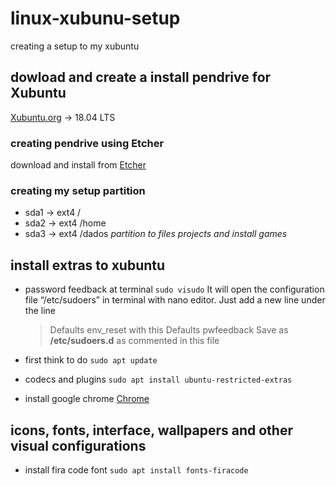 # linux-xubunu-setup
creating a setup to my xubuntu

## dowload and create a install pendrive for Xubuntu
[Xubuntu.org](https://xubuntu.org/download) -> 18.04 LTS

### creating pendrive using Etcher
download and install from 
[Etcher](https://www.balena.io/etcher/)

### creating my setup partition 
  * sda1 -> ext4 /
  * sda2 -> ext4 /home
  * sda3 -> ext4 /dados  *partition to files projects and install games*

## install extras to xubuntu
 * password feedback at terminal
 `sudo visudo`
   It will open the configuration file “/etc/sudoers” in terminal with nano editor. Just add a new line under the line 
   > Defaults        env_reset
   with this 
   > Defaults        pwfeedback
   Save as **/etc/sudoers.d** as commented in this file
   
 * first think to do
 `sudo apt update`
 
 * codecs and plugins 
 `sudo apt install ubuntu-restricted-extras`
 
 * install google chrome 
 [Chrome](https://www.google.com/chrome/)
 
 

## icons, fonts, interface, wallpapers and other visual configurations

 * install fira code font
 `sudo apt install fonts-firacode`
